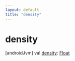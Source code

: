 ```yaml
---
layout: default
title: "density"
---
```


# density

[androidJvm]
val [density](density.md): [Float](https://kotlinlang.org/api/core/kotlin-stdlib/kotlin/-float/index.html)